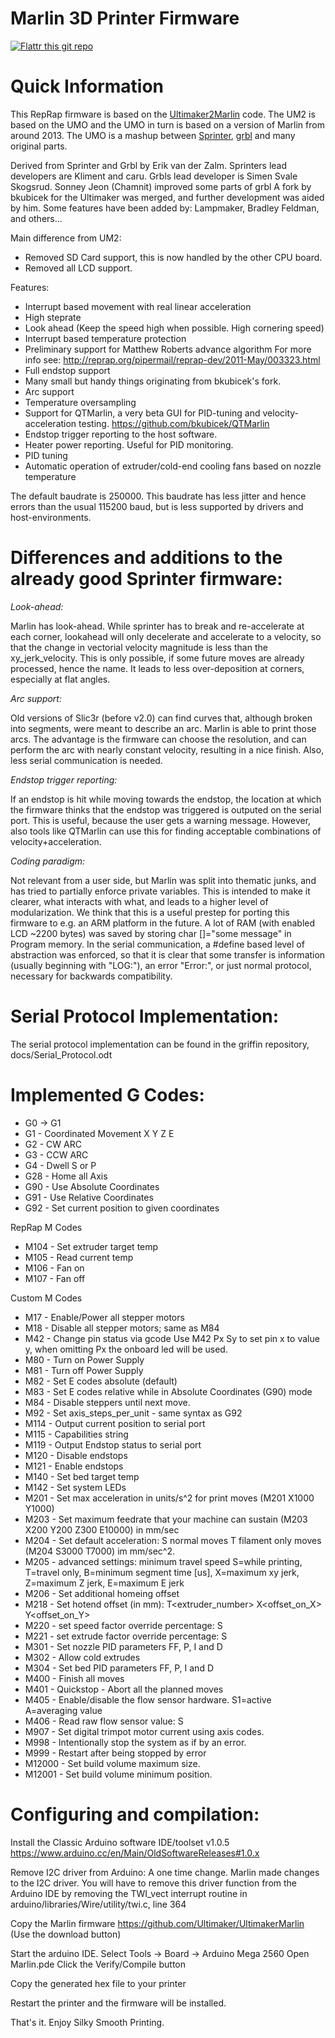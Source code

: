 Marlin 3D Printer Firmware
==========================

[![Flattr this git repo](http://api.flattr.com/button/flattr-badge-large.png)](https://flattr.com/submit/auto?user_id=ErikZalm&url=https://github.com/ErikZalm/Marlin&title=Marlin&language=&tags=github&category=software)

Quick Information
===================
This RepRap firmware is based on the <a href="https://github.com/Ultimaker/Ultimaker2Marlin">Ultimaker2Marlin</a> code.
The UM2 is based on the UMO and the UMO in turn is based on a version of Marlin from around 2013. The UMO is a mashup between <a href="https://github.com/kliment/Sprinter">Sprinter</a>, <a href="https://github.com/grbl/grbl">grbl</a> and many original parts.

Derived from Sprinter and Grbl by Erik van der Zalm.
Sprinters lead developers are Kliment and caru.
Grbls lead developer is Simen Svale Skogsrud. Sonney Jeon (Chamnit) improved some parts of grbl
A fork by bkubicek for the Ultimaker was merged, and further development was aided by him.
Some features have been added by:
Lampmaker, Bradley Feldman, and others...

Main difference from UM2:
* Removed SD Card support, this is now handled by the other CPU board.
* Removed all LCD support.

Features:
*   Interrupt based movement with real linear acceleration
*   High steprate
*   Look ahead (Keep the speed high when possible. High cornering speed)
*   Interrupt based temperature protection
*   Preliminary support for Matthew Roberts advance algorithm
    For more info see: http://reprap.org/pipermail/reprap-dev/2011-May/003323.html
*   Full endstop support
*   Many small but handy things originating from bkubicek's fork.
*   Arc support
*   Temperature oversampling
*   Support for QTMarlin, a very beta GUI for PID-tuning and velocity-acceleration testing. https://github.com/bkubicek/QTMarlin
*   Endstop trigger reporting to the host software.
*   Heater power reporting. Useful for PID monitoring.
*   PID tuning
*   Automatic operation of extruder/cold-end cooling fans based on nozzle temperature

The default baudrate is 250000. This baudrate has less jitter and hence errors than the usual 115200 baud, but is less supported by drivers and host-environments.


Differences and additions to the already good Sprinter firmware:
================================================================

*Look-ahead:*

Marlin has look-ahead. While sprinter has to break and re-accelerate at each corner,
lookahead will only decelerate and accelerate to a velocity,
so that the change in vectorial velocity magnitude is less than the xy_jerk_velocity.
This is only possible, if some future moves are already processed, hence the name.
It leads to less over-deposition at corners, especially at flat angles.

*Arc support:*

Old versions of Slic3r (before v2.0) can find curves that, although broken into segments, were meant to describe an arc.
Marlin is able to print those arcs. The advantage is the firmware can choose the resolution,
and can perform the arc with nearly constant velocity, resulting in a nice finish.
Also, less serial communication is needed.

*Endstop trigger reporting:*

If an endstop is hit while moving towards the endstop, the location at which the firmware thinks that the endstop was triggered is outputed on the serial port.
This is useful, because the user gets a warning message.
However, also tools like QTMarlin can use this for finding acceptable combinations of velocity+acceleration.

*Coding paradigm:*

Not relevant from a user side, but Marlin was split into thematic junks, and has tried to partially enforce private variables.
This is intended to make it clearer, what interacts with what, and leads to a higher level of modularization.
We think that this is a useful prestep for porting this firmware to e.g. an ARM platform in the future.
A lot of RAM (with enabled LCD ~2200 bytes) was saved by storing char []="some message" in Program memory.
In the serial communication, a #define based level of abstraction was enforced, so that it is clear that
some transfer is information (usually beginning with "LOG:"), an error "Error:", or just normal protocol,
necessary for backwards compatibility.

Serial Protocol Implementation:
===============================
The serial protocol implementation can be found in the griffin repository, docs/Serial_Protocol.odt

Implemented G Codes:
====================

*  G0  -> G1
*  G1  - Coordinated Movement X Y Z E
*  G2  - CW ARC
*  G3  - CCW ARC
*  G4  - Dwell S<seconds> or P<milliseconds>
*  G28 - Home all Axis
*  G90 - Use Absolute Coordinates
*  G91 - Use Relative Coordinates
*  G92 - Set current position to given coordinates

RepRap M Codes
*  M104 - Set extruder target temp
*  M105 - Read current temp
*  M106 - Fan on
*  M107 - Fan off

Custom M Codes
*  M17  - Enable/Power all stepper motors
*  M18  - Disable all stepper motors; same as M84
*  M42  - Change pin status via gcode Use M42 Px Sy to set pin x to value y, when omitting Px the onboard led will be used.
*  M80  - Turn on Power Supply
*  M81  - Turn off Power Supply
*  M82  - Set E codes absolute (default)
*  M83  - Set E codes relative while in Absolute Coordinates (G90) mode
*  M84  - Disable steppers until next move.
*  M92  - Set axis_steps_per_unit - same syntax as G92
*  M114 - Output current position to serial port
*  M115 - Capabilities string
*  M119 - Output Endstop status to serial port
*  M120 - Disable endstops
*  M121 - Enable endstops
*  M140 - Set bed target temp
*  M142 - Set system LEDs
*  M201 - Set max acceleration in units/s^2 for print moves (M201 X1000 Y1000)
*  M203 - Set maximum feedrate that your machine can sustain (M203 X200 Y200 Z300 E10000) in mm/sec
*  M204 - Set default acceleration: S normal moves T filament only moves (M204 S3000 T7000) im mm/sec^2.
*  M205 -  advanced settings: minimum travel speed S=while printing, T=travel only, B=minimum segment time [us], X=maximum xy jerk, Z=maximum Z jerk, E=maximum E jerk
*  M206 - Set additional homeing offset
*  M218 - Set hotend offset (in mm): T<extruder_number> X<offset_on_X> Y<offset_on_Y>
*  M220 - set speed factor override percentage: S<factor in percent>
*  M221 - set extrude factor override percentage: S<factor in percent>
*  M301 - Set nozzle PID parameters FF, P, I and D
*  M302 - Allow cold extrudes
*  M304 - Set bed PID parameters FF, P, I and D
*  M400 - Finish all moves
*  M401 - Quickstop - Abort all the planned moves
*  M405 - Enable/disable the flow sensor hardware. S1=active A=averaging value
*  M406 - Read raw flow sensor value: S<sensor number>
*  M907 - Set digital trimpot motor current using axis codes.
*  M998 - Intentionally stop the system as if by an error.
*  M999 - Restart after being stopped by error
*  M12000 - Set build volume maximum size.
*  M12001 - Set build volume minimum position.


Configuring and compilation:
============================
Install the Classic Arduino software IDE/toolset v1.0.5
   https://www.arduino.cc/en/Main/OldSoftwareReleases#1.0.x

Remove I2C driver from Arduino:
A one time change. Marlin made changes to the I2C driver. You will have to remove this driver function from the
Arduino IDE by removing the TWI_vect interrupt routine in arduino/libraries/Wire/utility/twi.c, line 364

Copy the Marlin firmware
   https://github.com/Ultimaker/UltimakerMarlin
   (Use the download button)

Start the arduino IDE.
Select Tools -> Board -> Arduino Mega 2560
Open Marlin.pde
Click the Verify/Compile button

Copy the generated hex file to your printer

Restart the printer and the firmware will be installed.

That's it.  Enjoy Silky Smooth Printing.
